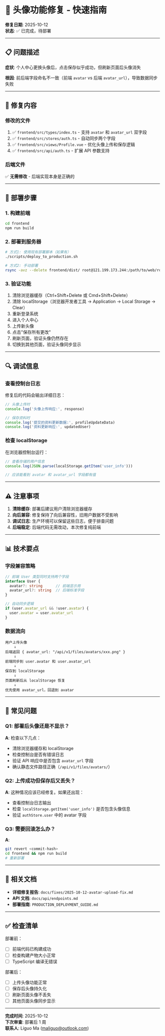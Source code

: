 # 🎨 头像功能修复 - 快速指南

**修复日期**: 2025-10-12  
**状态**: ✅ 已完成，待部署

---

## 📋 问题描述

**症状**: 个人中心更换头像后，点击保存似乎成功，但刷新页面后头像消失

**根因**: 前后端字段命名不一致（前端 `avatar` vs 后端 `avatar_url`），导致数据同步失败

---

## 🔧 修复内容

### 修改的文件
1. ✅ `frontend/src/types/index.ts` - 支持 `avatar` 和 `avatar_url` 双字段
2. ✅ `frontend/src/stores/auth.ts` - 自动同步两个字段
3. ✅ `frontend/src/views/Profile.vue` - 优化头像上传和保存逻辑
4. ✅ `frontend/src/api/auth.ts` - 扩展 API 参数支持

### 后端文件
✅ **无需修改** - 后端实现本身是正确的

---

## 🚀 部署步骤

### 1. 构建前端
```bash
cd frontend
npm run build
```

### 2. 部署到服务器
```bash
# 方式1: 使用现有部署脚本（如果有）
./scripts/deploy_to_production.sh

# 方式2: 手动部署
rsync -avz --delete frontend/dist/ root@121.199.173.244:/path/to/web/root/
```

### 3. 验证功能
1. 清除浏览器缓存（Ctrl+Shift+Delete 或 Cmd+Shift+Delete）
2. 清除 localStorage（浏览器开发者工具 → Application → Local Storage → Clear）
3. 重新登录系统
4. 进入个人中心
5. 上传新头像
6. 点击"保存所有更改"
7. 刷新页面，验证头像仍然存在
8. 切换到其他页面，验证头像同步显示

---

## 🔍 调试信息

### 查看控制台日志
修复后的代码会输出详细日志：

```javascript
// 头像上传时
console.log('头像上传响应:', response)

// 保存资料时
console.log('提交的资料更新数据:', profileUpdateData)
console.log('资料更新响应:', updatedUser)
```

### 检查 localStorage
在浏览器控制台运行：
```javascript
// 查看存储的用户信息
console.log(JSON.parse(localStorage.getItem('user_info')))

// 应该能看到 avatar 和 avatar_url 字段都有值
```

---

## ⚠️ 注意事项

1. **清除缓存**: 部署后建议用户清除浏览器缓存
2. **向后兼容**: 修复保持了向后兼容性，旧用户数据不受影响
3. **调试日志**: 生产环境可以保留这些日志，便于排查问题
4. **后端稳定**: 后端代码无需改动，本次修复纯前端

---

## 📊 技术要点

### 字段兼容策略
```typescript
// 前端 User 类型同时支持两个字段
interface User {
  avatar?: string      // 前端显示用
  avatar_url?: string  // 后端标准字段
}

// 自动同步逻辑
if (user.avatar_url && !user.avatar) {
  user.avatar = user.avatar_url
}
```

### 数据流向
```
用户上传头像
    ↓
后端返回 { avatar_url: "/api/v1/files/avatars/xxx.png" }
    ↓
前端同步到 user.avatar 和 user.avatar_url
    ↓
保存到 localStorage
    ↓
页面刷新后从 localStorage 恢复
    ↓
优先使用 avatar_url，回退到 avatar
```

---

## 🐛 常见问题

### Q1: 部署后头像还是不显示？
**A**: 检查以下几点：
- 清除浏览器缓存和 localStorage
- 检查控制台是否有错误日志
- 验证 API 响应中是否包含 `avatar_url` 字段
- 确认静态文件路径正确（`/api/v1/files/avatars/`）

### Q2: 上传成功但保存后又丢失？
**A**: 这种情况应该已经修复。如果还出现：
- 查看控制台日志输出
- 检查 `localStorage.getItem('user_info')` 是否包含头像信息
- 验证 `authStore.user` 中的 avatar 字段

### Q3: 需要回滚怎么办？
**A**: 
```bash
git revert <commit-hash>
cd frontend && npm run build
# 重新部署
```

---

## 📝 相关文档

- **详细修复报告**: `docs/fixes/2025-10-12-avatar-upload-fix.md`
- **API 文档**: `docs/api/endpoints.md`
- **部署指南**: `PRODUCTION_DEPLOYMENT_GUIDE.md`

---

## ✅ 检查清单

部署前：
- [ ] 前端代码已构建成功
- [ ] 检查构建产物大小正常
- [ ] TypeScript 编译无错误

部署后：
- [ ] 上传头像功能正常
- [ ] 保存后头像持久化
- [ ] 刷新页面头像不丢失
- [ ] 其他页面头像同步显示

---

**完成时间**: 2025-10-12  
**下次审查**: 部署后 1 周  
**联系人**: Liguo Ma (maliguo@outlook.com)
